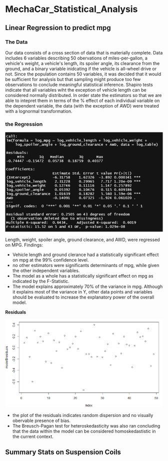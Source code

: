# **MechaCar_Statistical_Analysis**

## **Linear Regression to predict mpg**

### The Data
Our data consists of a cross section of data that is materially complete.  Data includes 6 variables describing 50 obervations of miles-per-gallon, a vehicle's weight, a vehicle's length, its spoiler angle, its clearance from the ground, and a binary variable inidcating if the vehicle is all-wheel drive or not.  Since the population contains 50 variables, it was decided that it would be sufficient for analysis but that sampling might produce too few observations to conclude meaningful statistical inference.  Shapiro tests indicate that all variables wiht the exception of vehicle length can be considered normally distributed. In order state the estimators so that we are able to intepret them in terms of the % effect of each individual variable on the dependent variable, the data (with the exception of AWD) were treated with a lognormal transformation. 

### the Regression
![summary](regressio_summary.png)

Length, weight, spoiler angle, ground clearance, and AWD, were regressed on MPG.
Findings: 
 - Vehicle length and ground clerance had a statistically significant effect on mpg at the 99% confidence level. 
 - no other estimators were significants determinants of mpg, while given the other independent variables. 
 - The model as a whole has a statistically significant effect on mpg as indicated by the F-Statistic. 
 - The model explains approximately 70% of the variance in mpg. Although it explains most of the variance in Y, other data points and variables should be evaluated to increase the explanatory power of the overall model.
  
**Residuals**

 ![residuals](residuals_plot.png)
 
 - the plot of the residuals indicates random dispersion and no visually obervable presence of bias. 
 - The Breusch-Pagan test for heteroskedasticity was also ran concluding that the data within the model can be considered homoskedastistic in the current context. 

## **Summary Stats on Suspension Coils**






